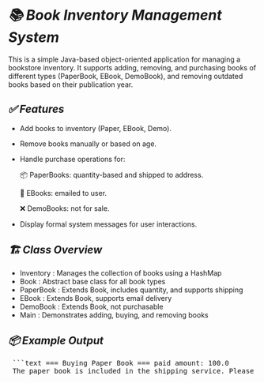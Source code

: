 # *📚 Book Inventory Management System*
This is a simple Java-based object-oriented application for managing a bookstore inventory. It supports adding, removing, and purchasing books of different types (PaperBook, EBook, DemoBook), and removing outdated books based on their publication year.

## *✅ Features*
- Add books to inventory (Paper, EBook, Demo).

- Remove books manually or based on age.

- Handle purchase operations for:

   📦 PaperBooks: quantity-based and shipped to address.

   📧 EBooks: emailed to user.

   ❌ DemoBooks: not for sale.

- Display formal system messages for user interactions.

## *🏗️ Class Overview*

- Inventory : Manages the collection of books using a HashMap
- Book : Abstract base class for all book types
- PaperBook	: Extends Book, includes quantity, and supports shipping
- EBook	: Extends Book, supports email delivery
- DemoBook : Extends Book, not purchasable
- Main :	Demonstrates adding, buying, and removing books

## *📦 Example Output*

<pre> ```text === Buying Paper Book === paid amount: 100.0 <br> The paper book is included in the shipping service. Please send it to the following customer address: Shoubra Masr Book{ISBN='1002', title='C++ basics', published_year=2025, price=50.0} === Buying eBook === paid amount: 30.0 The EBook is included in the mail service. Please send it to the following email address: emy@gmail.com Book{ISBN='1003', title='OOP', published_year=2019, price=30.0} === Trying to buy demo book === This book is a demo copy and is not available for sale. === Removing outdated books (older than 4 years) === Removed outdated book: MySQL Removed outdated book: OOP === Removing a book manually === Removed: C++ basics ``` </pre>


